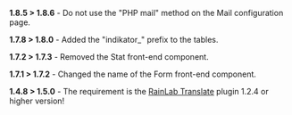 __1.8.5 > 1.8.6__ - Do not use the "PHP mail" method on the Mail configuration page.

__1.7.8 > 1.8.0__ - Added the "indikator_" prefix to the tables.

__1.7.2 > 1.7.3__ - Removed the Stat front-end component.

__1.7.1 > 1.7.2__ - Changed the name of the Form front-end component.

__1.4.8 > 1.5.0__ - The requirement is the [RainLab Translate](http://octobercms.com/plugin/rainlab-translate) plugin 1.2.4 or higher version!
